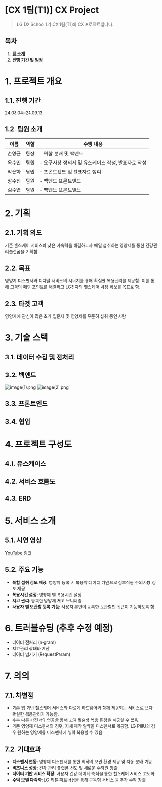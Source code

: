 # [CX 1팀(T1)] CX Project

> LG DX School 1기 CX 1팀(T1)의 CX 프로젝트입니다.

## 목차

1. [**팀 소개**](#1)
2. [**진행 기간 및 일정**](#2)

# 1. 프로젝트 개요

## 1.1. 진행 기간
24.08.04~24.09.13

## 1.2. 팀원 소개

|  이름  | 역할 | <div align="center">수행 내용</div>              |
| :----: | :--: | :-----------------------------------------------  |
| 손영균 | 팀장 | - 역할 분배 및 백엔드                              |
| 옥수민 | 팀원 | - 요구사항 정의서 및 유스케이스 작성, 발표자료 작성 |
| 박윤하 | 팀원 | - 프론트엔드 및 발표자료 정리                      |
| 장수진 | 팀원 | - 백엔드 프론트엔드                                |
| 김수연 | 팀원 | - 백엔드 프론트엔드                                |

# 2. 기획

## 2.1. 기획 의도
기존 헬스케어 서비스의 낮은 지속력을 해결하고자 매일 섭취하는 영양제를 통한 건강관리플랫폼을 기획함.

## 2.2. 목표
영양제 디스펜서와 디지털 서비스의 시너지를 통해 확실한 복용관리를 제공함. 이를 통해 고객의 페인 포인트를 해결하고 LG전자의 헬스케어 시장 확보를 목표로 함.

## 2.3. 타겟 고객
영양제에 관심이 많은 초기 입문자 및 영양제를 꾸준히 섭취 중인 사람

# 3. 기술 스택

## 3.1. 데이터 수집 및 전처리

## 3.2. 백엔드
![image(1).png](https://prod-files-secure.s3.us-west-2.amazonaws.com/dcae9377-adb5-4833-9685-a7d158014b55/5c6dc678-e698-4f38-8b90-b6058c675ab7/image.png)
![image(2).png](https://prod-files-secure.s3.us-west-2.amazonaws.com/dcae9377-adb5-4833-9685-a7d158014b55/135cc626-7841-40e4-b8b2-760d8cb50f7e/image.png)
## 3.3. 프론트엔드

## 3.4. 협업

# 4. 프로젝트 구성도

## 4.1. 유스케이스

## 4.2. 서비스 흐름도

## 4.3. ERD

# 5. 서비스 소개

## 5.1. 시연 영상
[YouTube 링크](https://www.youtube.com/watch?v=-Evw-ofyyVo)

## 5.2. 주요 기능
- **복합 섭취 정보 제공**: 영양제 등록 시 복용약 데이터 기반으로 상호작용 주의사항 정보 제공
- **복용시간 설정**: 영양제 별 복용시간 설정
- **재고 관리**: 등록한 영양제 재고 모니터링
- **사용자 별 보관함 등록 기능**: 사용자 본인이 등록한 보관함만 접근이 가능하도록 함

# 6. 트러블슈팅 (추후 수정 예정)
- 데이터 전처리 (n-gram)
- 재고관리 상태바 계산
- 데이터 넘기기 (RequestParam)

# 7. 의의

## 7.1. 차별점
- 기존 앱 기반 헬스케어 서비스와 다르게 하드웨어와 함께 제공되는 서비스로 보다 확실한 복용관리가 가능함.
- 추후 다른 가전과의 연동을 통해 고객 맞춤형 복용 환경을 제공할 수 있음.
- 기존 영양제 디스펜서의 경우, 자체 제작 알약을 디스펜서로 제공함. LG PillU의 경우 원하는 영양제를 디스펜서에 넣어 복용할 수 있음

## 7.2. 기대효과
- **디스펜서 연동**: 영양제 디스펜서를 통한 최적의 보관 환경 제공 및 자동 분배 기능
- **비즈니스 성장**: 건강 관리 플랫폼 선도 및 새로운 수익원 창출
- **데이터 기반 서비스 확장**: 사용자 건강 데이터 축적을 통한 헬스케어 서비스 고도화
- **수익 모델 다각화**: LG 리튠 파트너십을 통해 구독형 서비스 등 추가 수익 창출



